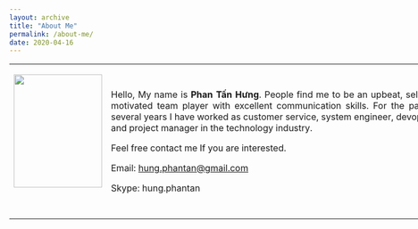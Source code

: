 ```yaml
---
layout: archive
title: "About Me"
permalink: /about-me/
date: 2020-04-16
---
```

<table style="width: 900px;">
<tbody>
<tr>
<td style="width: 40px;">
<p><img style="display: block; margin-left: auto; margin-right: auto;" src="https://lh3.googleusercontent.com/XNbHGFt38tXTUi-c6UUcRHyU_tpSEMJRg_nyFFtL_VUmUqOadWhwZdU70K7uN2Q2HM9tNeKFQsXjOKVSi4GgrcD0iYrI6TfCjk0oJ_CvjC9FtgDrqe7BXiKPZwkRwJU_BxKl_f2n4gbaqTOijlizdGsbyzzu2NRF_dJgcpGBvOxOtNWJyLd7DJ2rnQoQdx0fb8V8wK9LQle5Qdd9HPjDBOQEja0nsvfhMu6azk-PbqsJAoL4B7xPeqaA2MqsWxNT8A2Kx0OhQ4gNZ6CVYHVRojTig27xkZzlyUNcwv31ObTnsSmWAXmUtq-slHlXcnAOkpaUJlnPI1OBW6KHvcyR3kWmfobL2i-A0MU9N1Q5JfD3-Lw4Aw6bXVRqMrJ1YAAQGFbOQDm70rVENPU5FkYAPSsJB8Ud04l80yDCWIdzJxdVATIPaOL5a8AGEHuH62shM6YyyqvoSP_tXcZeMnjAlfCwD3__YlWOl674mvG216sI3kEEt_3n5I-HSGUnsCBEYG-bua5KFQy57agO1zAHN9jOSIL5N1nPjssfZCgCgpkc21OMNPPUvxbIT7dAD0-IdGTwaDVYyTToBUqwwlijzl6HFVH1cijMGk9ZL4fIeY0Q4tAvw6gfsW3MQfvDe8c77sFVyLV3HLnlcjdsqMSDc7wx-07Ig1HNhPjTgCzvT9zQOv5K_J9ViWyRb8CXbk0=w350-h450-no" alt="" width="158" height="203" /></p>
<p style="text-align: left;">&nbsp;</p>
</td>
<td style="text-align: justify; width: 566px;">
<p style="text-align: justify;">Hello, My name is<strong> Phan Tấn Hưng</strong>. People find me to be an upbeat, self-motivated team player with excellent communication skills. For the past several years I have worked as customer service, system engineer, devops and project manager in the technology industry.</p>
<p style="text-align: justify;">Feel free contact me If you are interested.</p>
<p>Email:&nbsp;<a href="mailto:hung.phantan@gmail.com">hung.phantan@gmail.com</a></p>
<p>Skype: hung.phantan</p>
</td>
</tr>
</tbody>
</table>
<p>&nbsp;</p>